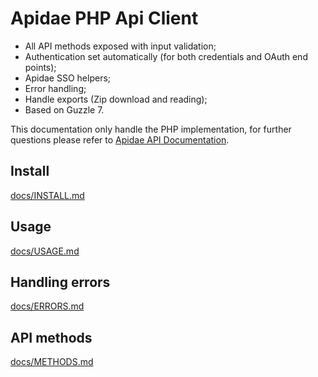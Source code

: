 # Apidae PHP Api Client

- All API methods exposed with input validation;
- Authentication set automatically (for both credentials and OAuth end points);
- Apidae SSO helpers;
- Error handling;
- Handle exports (Zip download and reading);
- Based on Guzzle 7.

This documentation only handle the PHP implementation, for further questions please refer 
to [Apidae API Documentation](http://dev.apidae-tourisme.com/).

## Install

[docs/INSTALL.md](docs/INSTALL.md)

## Usage

[docs/USAGE.md](docs/USAGE.md)

## Handling errors

[docs/ERRORS.md](docs/ERRORS.md)

## API methods

[docs/METHODS.md](docs/METHODS.md)